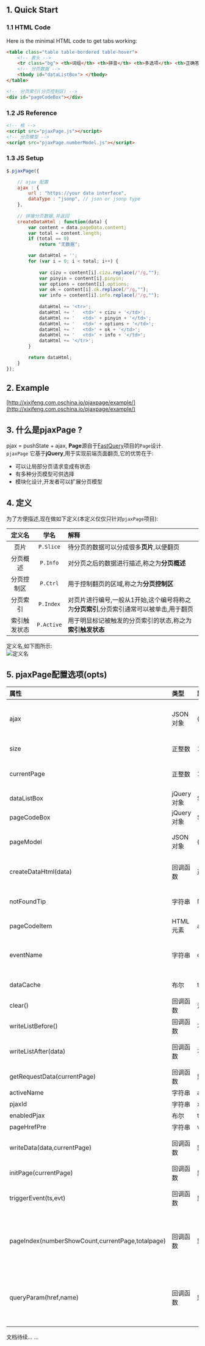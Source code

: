 ## 1. Quick Start
### 1.1 HTML Code
Here is the minimal HTML code to get tabs working: 
```html
<table class="table table-bordered table-hover">
	<!-- 表头 -->
	<tr class="bg"> <th>词组</th> <th>拼音</th> <th>多选项</th> <th>正确答案</th> <th>词义</th> </tr>
	<!-- 分页数据 -->
	<tbody id="dataListBox"> </tbody>
</table>

<!-- 分页索引(分页控制区) -->
<div id="pageCodeBox"></div>
```

### 1.2 JS Reference
```html
<!-- 核 -->
<script src="pjaxPage.js"></script>
<!-- 分页模型 -->
<script src="pjaxPage.numberModel.js"></script>
```

###  1.3 JS Setup
```javascript
$.pjaxPage({

	// ajax 配置
	ajax : {
		url : "https://your data interface",
		dataType : "jsonp", // json or jsonp type
	},
	
	// 拼接分页数据,并返回
	createDataHtml : function(data) {
		var content = data.pageData.content;
		var total = content.length;
		if (total == 0)
			return "无数据";

		var dataHtml = '';
		for (var i = 0; i < total; i++) {
			
			var cizu = content[i].cizu.replace(/"/g,"");
			var pinyin = content[i].pinyin;
			var options = content[i].options;
			var ok = content[i].ok.replace(/"/g,"");
			var info = content[i].info.replace(/"/g,"");
			
			dataHtml += '<tr>';
			dataHtml += '	<td>' + cizu + '</td>';
			dataHtml += '	<td>' + pinyin + '</td>';
			dataHtml += '	<td>' + options + '</td>';
			dataHtml += '	<td>' + ok + '</td>';
			dataHtml += '	<td>' + info + '</td>';
			dataHtml += '</tr>';
		}

		return dataHtml;
	}
});
```

## 2. Example
[http://xixifeng.com.oschina.io/pjaxpage/example/](http://xixifeng.com.oschina.io/pjaxpage/example/) 

## 3. 什么是pjaxPage ?
pjax = pushState + ajax, **Page**源自于[FastQuery](https://gitee.com/xixifeng.com/fastquery)项目的`Page`设计.  
`pjaxPage` 它基于**jQuery**,用于实现前端页面翻页,它的优势在于:
- 可以让局部分页请求变成有状态
- 有多种分页模型可供选择
- 模块化设计,开发者可以扩展分页模型 

## 4. 定义
为了方便描述,现在做如下定义(本定义仅仅只针对`pjaxPage`项目):

| 定义名 | 学名 | 解释 |
|:-----:|:-----:|:-----|
|页片|`P.Slice`|待分页的数据可以分成很多**页片**,以便翻页|
|分页概述|`P.Info`|对分页之后的数据进行描述,称之为**分页概述**|
|分页控制区|`P.Ctrl`|用于控制翻页的区域,称之为**分页控制区**|
|分页索引|`P.Index`|对页片进行编号,一般从1开始,这个编号将称之为**分页索引**,分页索引通常可以被单击,用于翻页|
|索引触发状态|`P.Active`|用于明显标记被触发的分页索引的状态,称之为**索引触发状态**|

定义名,如下图所示:  
![定义名](http://xixifeng.com.oschina.io/pjaxpage/example/img/names.png "定义名")  


## 5. pjaxPage配置选项(opts)

| 属性 | 类型 | 默认值 | 描述 |
|:-----|:-----|:-----|:-----|
|ajax|JSON对象|{}|jQuery的ajax的配置(settings),支持jQuery.ajax所有的配置选项.注意:不用设置请求data和success函数.ajax的settings,请参照jQuery官方说明|
|size|正整数|15|用于指定`P.Slice`(页片)显示多少条记录.换言之,指定每页显示多少条记录|
|currentPage|正整数|1|用于指定当前页的`P.Index`(分页索引),例如:把currentPage设置为N,那么就显示第N页|
|dataListBox|jQuery对象|$("#dataListBox")|用于装载`P.Slice`的盒子|
|pageCodeBox|jQuery对象|$("#pageCodeBox")|用于装载`P.Ctrl`的盒子|
|pageModel|JSON对象| {name:"numberModel"}|用于配置分页模型,开发者扩展扩展自己的分页模型.`numberModel`的可选参数,请参阅分页模型章节|
|createDataHtml(data)|回调函数|返回""|共:1个参数. 第1个参数是ajax成功请求所响应的数据.该函数的作用:创建当前`P.Slice`的HTML代码,并返回|
|notFoundTip|字符串|Not Found Data!|翻页时如果没有找到数据,会将此选项设置的值写入到用于装载`P.Slice`的盒子里,支持HTML|
|pageCodeItem|HTML元素|a[tabindex]|`P.Index`的HTML元素选择器|
|eventName|字符串|click|`P.Index`的事件名称.默认`click`,表示单击分页索引就翻页,若设置为`dblclick`,表示双击分页索引,才能翻页.当然,也可以基于jQuery自定义一个事件|
|dataCache|布尔|true|是否采用jQuery的data函数缓存`P.Slice`(页片)数据|
|clear()|回调函数|清除所有页片缓存|清除所有页片缓存|
|writeListBefore()|回调函数|不做什么|数据列表写入倒dom之前,该方法的上下文对象(this)对象是pjaxPage的opts|
|writeListAfter(data)|回调函数|不做什么|数据列表写入倒dom之后,data为服务器响应的数据,该方法的上下文对象(this)为opts|
|getRequestData(currentPage)|回调函数|默认做了什么,请看原码|获取请求参数的方式,注意:它的上下文对象为opts, currentPage表示当前页|
|activeName|字符串|active|`P.Index`被触发后的class样式选择器|
|pjaxId|字符串|xixifeng_pjax|pjax ID 会显示在浏览器地址栏上|
|enabledPjax|布尔|true|是否启用pjax功能|
|pageHrefPre|字符串|window.location.href.replace(window.location.search,"")|`P.Index`链接地址的前缀|
|writeData(data,currentPage)|回调函数|默认做了什么,请看原码|写入数据,data为服务响应的数据,currentPate当前页,注意,此方法的上下文对象为opts|
|initPage(currentPage)|回调函数|默认做了什么,请看原码|从服务器获得数据的方式,然后执行写入数据,上下文对象为opts|
|triggerEvent(ts,evt)|回调函数|默认做了什么,请看原码|触发`P.Index`的事件要做的事情. 注意:该方法的上下文对象是opts,ts:表示事件触发源的对象;evt:表示事件对象|
|pageIndex(numberShowCount,currentPage,totalpage)|回调函数|默认做了什么,请看原码|计算开始页和结束页.参数说明:numberShowCount:(必选项)页面中要显示的页面个数;currentPage:(必选项)当前页;totalpage:(必选项)总页面数 返回格式: {"startpage" : startpage,"endpage":endpage}|
|queryParam(href,name)|回调函数|默认做了什么,请看原码|从一个参数地址中查询出一个参数的值.举例: 从a=1&b=2&c=3查出c的值. 写法:queryParam("a=1&b=2&c=3","c") 得出3.参数说明:href:(必选项)url地址;name:(必选项)参数的名称.返回: 参数值,如果没有找到返回""|


文档待续...  ...





  














